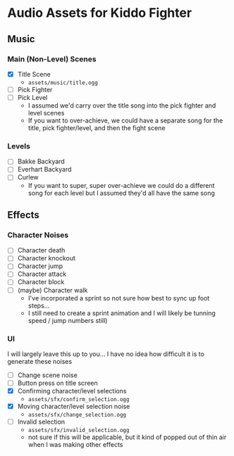 # Audio Assets for Kiddo Fighter

## Music

### Main (Non-Level) Scenes

- [x] Title Scene
  - `assets/music/title.ogg`
- [ ] Pick Fighter
- [ ] Pick Level
  - I assumed we'd carry over the title song into the pick fighter and level scenes
  - If you want to over-achieve, we could have a separate song for the title, pick
    fighter/level, and then the fight scene

### Levels

- [ ] Bakke Backyard
- [ ] Everhart Backyard
- [ ] Curlew
  - If you want to super, super over-achieve we could do a different song for each
    level but I assumed they'd all have the same song

## Effects

### Character Noises

- [ ] Character death
- [ ] Character knockout
- [ ] Character jump
- [ ] Character attack
- [ ] Character block
- [ ] (maybe) Character walk
  - I've incorporated a sprint so not sure how best to sync up foot steps...
  - I still need to create a sprint animation and I will likely be tunning
    speed / jump numbers still)

### UI

I will largely leave this up to you... I have no idea how difficult it is to generate
these noises

- [ ] Change scene noise
- [ ] Button press on title screen
- [x] Confirming character/level selections
  - `assets/sfx/confirm_selection.ogg`
- [x] Moving character/level selection noise
  - `assets/sfx/change_selection.ogg`
- [ ] Invalid selection
  - `assets/sfx/invalid_selection.ogg`
  - not sure if this will be applicable, but it kind of popped out of thin air when
    I was making other effects
